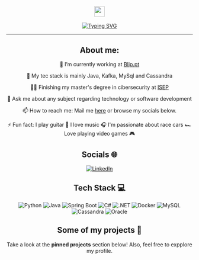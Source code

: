 <h3 align="center">
  <img src="https://media.giphy.com/media/hvRJCLFzcasrR4ia7z/giphy.gif" width="28">
</h3>
<p align="center">
  <a href="https://git.io/typing-svg"><img src="https://readme-typing-svg.herokuapp.com?font=Kanit&duration=3000&pause=1000&color=1F95C5&center=true&vCenter=true&random=false&width=435&lines=Welcome+to+my+Github+page!;I+am+Davide;I'm+a+software+engineer+%3C3;Have+a+great+day!" alt="Typing SVG" /></a>
</p>

---
<div align="center">
<!--
**DavideClemente/DavideClemente** is a ✨ _special_ ✨ repository because its `README.md` (this file) appears on your GitHub profile.-->

## About me:

 🔭 I’m currently working at [Blip.pt](https://www.blip.pt/)
 
 🌱 My tec stack is mainly Java, Kafka, MySql and Cassandra
 
 👨‍💻 Finishing my master's degree in cibersecurity at [ISEP](https://www.isep.ipp.pt/)
 
 💬 Ask me about any subject regarding technology or software development
 
 📫 How to reach me:
   Mail me [here](mailto:davide11clemente@gmail.com) or browse my socials below. 
   
 ⚡ Fun fact:
I play guitar 🎸
I love music 🎧
I'm passionate about race cars 🏎️
Love playing video games 🎮

## Socials 🌐
[![LinkedIn](https://img.shields.io/badge/LinkedIn-0077B5?style=for-the-badge&logo=linkedin&logoColor=white)](www.linkedin.com/in/davide-clemente-) 

## Tech Stack 💻 
![Python](https://img.shields.io/badge/Python-14354C?style=for-the-badge&logo=python&logoColor=white) 
![Java](https://img.shields.io/badge/Java-ED8B00?style=for-the-badge&logo=java&logoColor=white) 
![Spring Boot](https://img.shields.io/badge/Spring%20Boot-6DB33F?style=for-the-badge&logo=springboot&logoColor=white)
![C#](https://img.shields.io/badge/c%23-%23239120.svg?style=for-the-badge&logo=csharp&logoColor=white)
![.NET](https://img.shields.io/badge/.NET-512BD4?logo=dotnet&logoColor=white&style=for-the-badge)
![Docker](https://img.shields.io/badge/docker-%230db7ed.svg?style=for-the-badge&logo=docker&logoColor=white)
![MySQL](https://img.shields.io/badge/mysql-%2300f.svg?style=for-the-badge&logo=mysql&logoColor=white)
![Cassandra](https://img.shields.io/badge/Cassandra-%231287B1.svg?style=for-the-badge&logo=apache-cassandra&logoColor=white)
![Oracle](https://img.shields.io/badge/Oracle-F80000?style=for-the-badge&logo=oracle&logoColor=white)


## Some of my projects 📁
  
Take a look at the __pinned projects__ section below! Also, feel free to expplore my profile.


</div>

